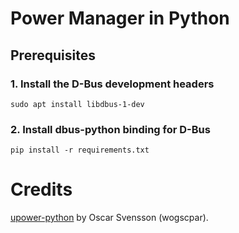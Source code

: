 # Power Manager in Python

## Prerequisites

### 1. Install the D-Bus development headers

```
sudo apt install libdbus-1-dev
```

### 2. Install dbus-python binding for D-Bus

```
pip install -r requirements.txt
```

# Credits

[upower-python](https://github.com/wogscpar/upower-python)
by Oscar Svensson (wogscpar).
